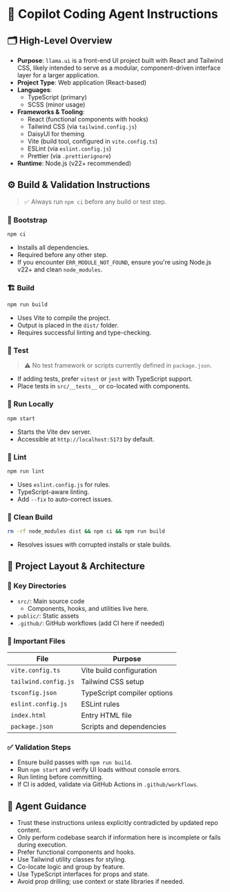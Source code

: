 # 🧠 Copilot Coding Agent Instructions

## 🗂️ High-Level Overview

- **Purpose**: `llama.ui` is a front-end UI project built with React and Tailwind CSS, likely intended to serve as a modular, component-driven interface layer for a larger application.
- **Project Type**: Web application (React-based)
- **Languages**:
  - TypeScript (primary)
  - SCSS (minor usage)
- **Frameworks & Tooling**:
  - React (functional components with hooks)
  - Tailwind CSS (via `tailwind.config.js`)
  - DaisyUI for theming
  - Vite (build tool, configured in `vite.config.ts`)
  - ESLint (via `eslint.config.js`)
  - Prettier (via `.prettierignore`)
- **Runtime**: Node.js (v22+ recommended)

## ⚙️ Build & Validation Instructions

> ✅ Always run `npm ci` before any build or test step.

### 🔧 Bootstrap

```bash
npm ci
```

- Installs all dependencies.
- Required before any other step.
- If you encounter `ERR_MODULE_NOT_FOUND`, ensure you're using Node.js v22+ and clean `node_modules`.

### 🏗️ Build

```bash
npm run build
```

- Uses Vite to compile the project.
- Output is placed in the `dist/` folder.
- Requires successful linting and type-checking.

### 🧪 Test

> ⚠️ No test framework or scripts currently defined in `package.json`.

- If adding tests, prefer `vitest` or `jest` with TypeScript support.
- Place tests in `src/__tests__` or co-located with components.

### 🚀 Run Locally

```bash
npm start
```

- Starts the Vite dev server.
- Accessible at `http://localhost:5173` by default.

### 🧼 Lint

```bash
npm run lint
```

- Uses `eslint.config.js` for rules.
- TypeScript-aware linting.
- Add `--fix` to auto-correct issues.

### 🧹 Clean Build

```bash
rm -rf node_modules dist && npm ci && npm run build
```

- Resolves issues with corrupted installs or stale builds.

## 🧭 Project Layout & Architecture

### 📁 Key Directories

- `src/`: Main source code
  - Components, hooks, and utilities live here.
- `public/`: Static assets
- `.github/`: GitHub workflows (add CI here if needed)

### 📄 Important Files

| File                     | Purpose                                      |
|--------------------------|----------------------------------------------|
| `vite.config.ts`         | Vite build configuration                     |
| `tailwind.config.js`     | Tailwind CSS setup                           |
| `tsconfig.json`          | TypeScript compiler options                  |
| `eslint.config.js`       | ESLint rules                                 |
| `index.html`             | Entry HTML file                              |
| `package.json`           | Scripts and dependencies                     |

### ✅ Validation Steps

- Ensure build passes with `npm run build`.
- Run `npm start` and verify UI loads without console errors.
- Run linting before committing.
- If CI is added, validate via GitHub Actions in `.github/workflows`.

## 🧠 Agent Guidance

- Trust these instructions unless explicitly contradicted by updated repo content.
- Only perform codebase search if information here is incomplete or fails during execution.
- Prefer functional components and hooks.
- Use Tailwind utility classes for styling.
- Co-locate logic and group by feature.
- Use TypeScript interfaces for props and state.
- Avoid prop drilling; use context or state libraries if needed.

